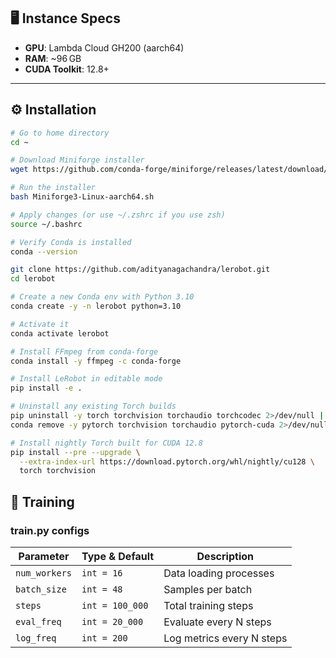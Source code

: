 ## 🖥️ Instance Specs

- **GPU**: Lambda Cloud GH200 (aarch64)
- **RAM**: ~96 GB
- **CUDA Toolkit**: 12.8+

---

## ⚙️ Installation

```bash
# Go to home directory
cd ~

# Download Miniforge installer
wget https://github.com/conda-forge/miniforge/releases/latest/download/Miniforge3-Linux-aarch64.sh

# Run the installer
bash Miniforge3-Linux-aarch64.sh

# Apply changes (or use ~/.zshrc if you use zsh)
source ~/.bashrc

# Verify Conda is installed
conda --version

git clone https://github.com/adityanagachandra/lerobot.git
cd lerobot

# Create a new Conda env with Python 3.10
conda create -y -n lerobot python=3.10

# Activate it
conda activate lerobot

# Install FFmpeg from conda-forge
conda install -y ffmpeg -c conda-forge

# Install LeRobot in editable mode
pip install -e .

# Uninstall any existing Torch builds
pip uninstall -y torch torchvision torchaudio torchcodec 2>/dev/null || true
conda remove -y pytorch torchvision torchaudio pytorch-cuda 2>/dev/null || true

# Install nightly Torch built for CUDA 12.8
pip install --pre --upgrade \
  --extra-index-url https://download.pytorch.org/whl/nightly/cu128 \
  torch torchvision
```

## 🚀 Training

### train.py configs
| Parameter     | Type & Default  | Description               |
| ------------- | --------------- | ------------------------- |
| `num_workers` | `int = 16`      | Data loading processes    |
| `batch_size`  | `int = 48`      | Samples per batch         |
| `steps`       | `int = 100_000` | Total training steps      |
| `eval_freq`   | `int = 20_000`  | Evaluate every N steps    |
| `log_freq`    | `int = 200`     | Log metrics every N steps |


